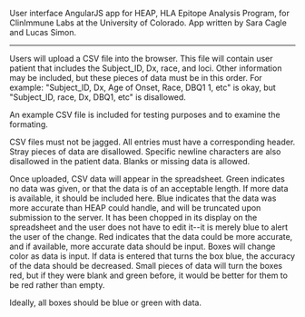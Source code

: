 User interface AngularJS app for HEAP, HLA Epitope Analysis Program, for ClinImmune Labs at the University of Colorado.
App written by Sara Cagle and Lucas Simon.


---

Users will upload a CSV file into the browser. This file will contain user patient that includes the Subject_ID, Dx, race, and loci. Other information may be included, but these pieces of data must be in this order.
For example:
"Subject_ID, Dx, Age of Onset, Race, DBQ1 1, etc"
is okay, but
"Subject_ID, race, Dx, DBQ1, etc"
is disallowed.

An example CSV file is included for testing purposes and to examine the formating.

CSV files must not be jagged. All entries must have a corresponding header. Stray pieces of data are disallowed. Specific newline characters are also disallowed in the patient data. Blanks or missing data is allowed.

Once uploaded, CSV data will appear in the spreadsheet. Green indicates no data was given, or that the data is of an acceptable length. If more data is available, it should be included here. Blue indicates that the data was more accurate than HEAP could handle, and will be truncated upon submission to the server. It has been chopped in its display on the spreadsheet and the user does not have to edit it--it is merely blue to alert the user of the change. Red indicates that the data could be more accurate, and if available, more accurate data should be input.
Boxes will change color as data is input. If data is entered that turns the box blue, the accuracy of the data should be decreased. Small pieces of data will turn the boxes red, but if they were blank and green before, it would be better for them to be red rather than empty.

Ideally, all boxes should be blue or green with data.
